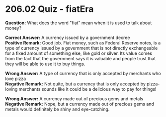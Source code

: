 # 206.02 Quiz - fiatEra

**Question:** What does the word "fiat" mean when it is used to talk about money?

**Correct Answer:** A currency issued by a government decree\
**Positive Remark:** Good job. Fiat money, such as Federal Reserve notes, is a type of currency issued by a government that is not directly exchangeable for a fixed amount of something else, like gold or silver. Its value comes from the fact that the government says it is valuable and people trust that they will be able to use it to buy things.

**Wrong Answer:** A type of currency that is only accepted by merchants who love pizza\
**Negative Remark:** Not quite, but a currency that is only accepted by pizza-loving merchants sounds like it could be a delicious way to pay for things!

**Wrong Answer:** A currency made out of precious gems and metals\
**Negative Remark:** Nope, but a currency made out of precious gems and metals would definitely be shiny and eye-catching.
